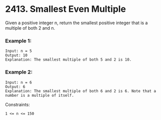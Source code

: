 # 2413. Smallest Even Multiple


Given a positive integer n, return the smallest positive integer that is a multiple of both 2 and n.

 

### Example 1:
```
Input: n = 5
Output: 10
Explanation: The smallest multiple of both 5 and 2 is 10.
```

### Example 2:
```
Input: n = 6
Output: 6
Explanation: The smallest multiple of both 6 and 2 is 6. Note that a number is a multiple of itself.
 ```

Constraints:
```
1 <= n <= 150
```